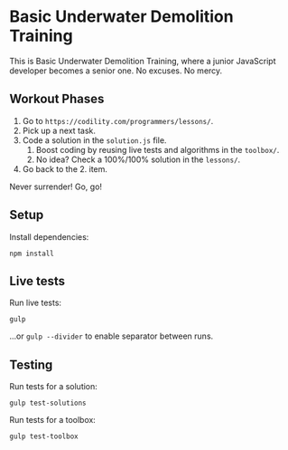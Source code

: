 # Basic Underwater Demolition Training

This is Basic Underwater Demolition Training, where a junior JavaScript developer becomes a senior one. No excuses. No mercy.

## Workout Phases

1. Go to `https://codility.com/programmers/lessons/`.
1. Pick up a next task.
1. Code a solution in the `solution.js` file.
    1. Boost coding by reusing live tests and algorithms in the `toolbox/`.
    1. No idea? Check a 100%/100% solution in the `lessons/`.
1. Go back to the 2. item.

Never surrender! Go, go!

## Setup

Install dependencies:

    npm install

## Live tests

Run live tests:

    gulp

...or `gulp --divider` to enable separator between runs.

## Testing

Run tests for a solution:

    gulp test-solutions

Run tests for a toolbox:

    gulp test-toolbox